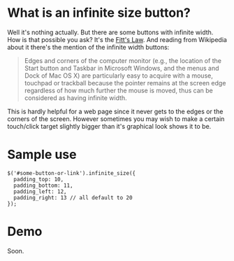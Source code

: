 # What is an infinite size button?

Well it's nothing actually. But there are some buttons with infinite width. How is that possible you ask? 
It's the [Fitt's Law](http://en.wikipedia.org/wiki/Fitts%27_law). And reading from Wikipedia about it there's the mention of the infinite width buttons:
> Edges and corners of the computer monitor (e.g., the location of the Start button and Taskbar in Microsoft Windows, and the menus and Dock of Mac OS X) are particularly easy to acquire with a mouse, touchpad or trackball because the pointer remains at the screen edge regardless of how much further the mouse is moved, thus can be considered as having infinite width.

This is hardly helpful for a web page since it never gets to the edges or the corners of the screen. However sometimes you may wish to make a certain touch/click target slightly bigger than it's graphical look shows it to be.

# Sample use

    $('#some-button-or-link').infinite_size({
      padding_top: 10,
      padding_bottom: 11,
      padding_left: 12,
      padding_right: 13 // all default to 20
    });

# Demo

Soon.